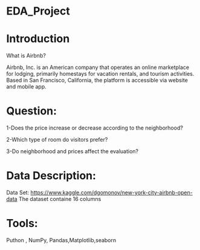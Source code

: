 # EDA_Project

# Introduction

What is Airbnb?


Airbnb, Inc. is an American company that operates an online marketplace for lodging, primarily homestays for vacation rentals, and tourism activities. Based in San Francisco, California, the platform is accessible via website and mobile app.

# Question:

1-Does the price increase or decrease according to the neighborhood?

2-Which type of room do visitors prefer?

3-Do neighborhood and prices affect the evaluation?

# Data Description:

Data Set: https://www.kaggle.com/dgomonov/new-york-city-airbnb-open-data
 The dataset containe 16 columns

# Tools:

 Puthon , NumPy, Pandas,Matplotlib,seaborn
 


